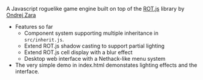A Javascript roguelike game engine built on top of the
[ROT.js](http://ondras.github.io/rot.js/hp/) library by
[Ondrej Zara](http://ondras.zarovi.cz/)

- Features so far
  - Component system supporting multiple inheritance in `src/inherit.js`.
  - Extend ROT.js shadow casting to support partial lighting
  - Extend ROT.js cell display with a blur effect
  - Desktop web interface with a Nethack-like menu system
- The very simple demo in index.html demonstates lighting effects and the
  interface.
